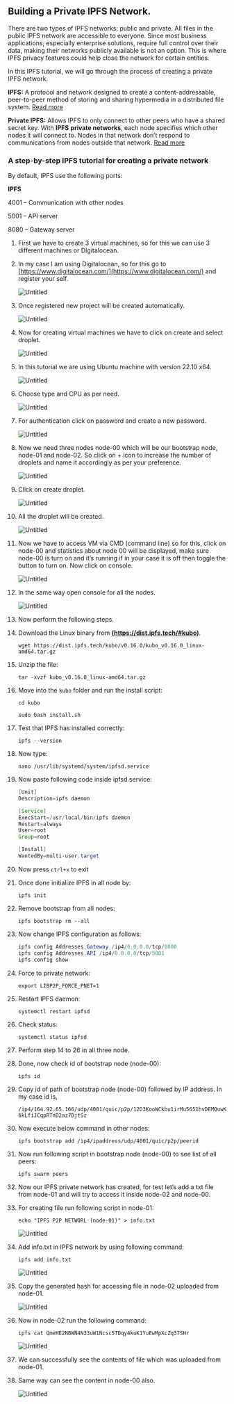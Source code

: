 ## ****Building a Private IPFS Network.****

There are two types of IPFS networks: public and private. All files in the public IPFS network are accessible to everyone. Since most business applications, especially enterprise solutions, require full control over their data, making their networks publicly available is not an option. This is where IPFS privacy features could help close the network for certain entities.

In this IPFS tutorial, we will go through the process of creating a private IPFS network.

**IPFS:** A protocol and network designed to create a content-addressable, peer-to-peer method of storing and sharing hypermedia in a distributed file system. [Read more](https://ipfs.io/)

**Private IPFS:** Allows IPFS to only connect to other peers who have a shared secret key. With **IPFS** **private networks**, each node specifies which other nodes it will connect to. Nodes in that network don’t respond to communications from nodes outside that network. [Read more](https://github.com/ipfs/go-ipfs/blob/master/docs/experimental-features.md#private-networks)

### **A step-by-step IPFS tutorial for creating a private network**

By default, IPFS use the following ports:

**IPFS**

4001 – Communication with other nodes

5001 – API server

8080 – Gateway server

1. First we have to create 3 virtual machines, so for this we can use 3 different machines or DIgitalocean.
2. In my case I am using Digitalocean, so for this go to [https://www.digitalocean.com/](https://www.digitalocean.com/) and register your self. 
    
    ![Untitled](https://user-images.githubusercontent.com/53792139/199660787-3cfd70b6-d320-4498-acd3-ce35c2500ca6.png)
    
3. Once registered new project will be created automatically.
    
    ![Untitled](https://user-images.githubusercontent.com/53792139/199660990-a4ab4db5-3a6a-42fd-933a-68ca6981f3d5.png)
    
4. Now for creating virtual machines we have to click on create and select droplet.
    
    ![Untitled](https://user-images.githubusercontent.com/53792139/199661087-bbe2a3b3-52e1-4d8f-9d45-675a4958cf2c.png)
    
5. In this tutorial we are using Ubuntu machine with version 22.10 x64.
    
    ![Untitled](https://user-images.githubusercontent.com/53792139/199661136-9f360752-84ee-4e78-a466-21698e83a319.png)
    
6. Choose type and CPU as per need.
    
    ![Untitled](https://user-images.githubusercontent.com/53792139/199661216-1509135b-512d-4053-b95a-629594ccd3ed.png)
    
7. For authentication click on password and create a new password.
    
    ![Untitled](https://user-images.githubusercontent.com/53792139/199661277-50e09bb5-0c3e-4b5f-873d-cddca0399fd5.png)
    
8. Now we need three nodes node-00 which will be our bootstrap node, node-01 and node-02. So click on + icon to increase the number of droplets and name it accordingly as per your preference.
    
    ![Untitled](https://user-images.githubusercontent.com/53792139/199661321-0aba4068-3f5c-4372-8493-7524d3cee0c3.png)
    
9. Click on create droplet.
    
    ![Untitled](https://user-images.githubusercontent.com/53792139/199661404-c2e988e5-cea4-40d1-b049-3babf69f75cc.png)
    
10. All the droplet will be created.
    
    ![Untitled](https://user-images.githubusercontent.com/53792139/199661452-213012a8-c19a-4f2e-8416-9d698517f02b.png)
    
11. Now we have to access VM via CMD (command line) so for this, click on node-00 and statistics about node 00 will be displayed, make sure node-00 is turn on and it’s running if in your case it is off then toggle the button to turn on. Now click on console.
    
    ![Untitled](https://user-images.githubusercontent.com/53792139/199661546-b792b0d8-a0d7-46ce-8f2f-5e40444da03a.png)
    
12. In the same way open console for all the nodes.
    
    ![Untitled](https://user-images.githubusercontent.com/53792139/199661643-0f2ce904-3543-41aa-92ca-2a8f7d5881f9.png)
    
13. Now perform the following steps.
14. Download the Linux binary from **(https://dist.ipfs.tech/#kubo)**.
    
    `wget https://dist.ipfs.tech/kubo/v0.16.0/kubo_v0.16.0_linux-amd64.tar.gz`
    
15. Unzip the file:
    
    `tar -xvzf kubo_v0.16.0_linux-amd64.tar.gz`
    
16. Move into the `kubo` folder and run the install script:
    
    `cd kubo`

    `sudo bash install.sh`
    
17. Test that IPFS has installed correctly:
    
    `ipfs --version`
    
18. Now type: 
    
    `nano /usr/lib/systemd/system/ipfsd.service`
19. Now paste following code inside ipfsd.service:
    
    ```java
    [Unit]
    Description=ipfs daemon
    
    [Service]
    ExecStart=/usr/local/bin/ipfs daemon
    Restart=always
    User=root
    Group=root
    
    [Install]
    WantedBy=multi-user.target
    ```
    
20. Now press `ctrl+x` to exit 
21. Once done initialize IPFS in all node by: 
    
    `ipfs init`
22. Remove bootstrap from all nodes: 
    
    `ipfs bootstrap rm --all`
23. Now change IPFS configuration as follows:
    
    ```java
    ipfs config Addresses.Gateway /ip4/0.0.0.0/tcp/8080
    ipfs config Addresses.API /ip4/0.0.0.0/tcp/5001
    ipfs config show
    ```
    
24. Force to private network: 
    
    `export LIBP2P_FORCE_PNET=1`
25. Restart IPFS daemon: 
    
    `systemctl restart ipfsd`
26. Check status: 
    
    `systemctl status ipfsd`
27. Perform step 14 to 26 in all three node.
28. Done, now check id of bootstrap node (node-00): 
    
    `ipfs id`
29. Copy id of path of bootstrap node (node-00) followed by IP address. In my case id is,
    
    `/ip4/164.92.65.166/udp/4001/quic/p2p/12D3KooWCkbu1irMu5651hvDEMQuwK6kLfiJCqpRTnD2az7DjtSz`
    
30. Now execute below command in other nodes: 
    
    `ipfs bootstrap add /ip4/ipaddress/udp/4001/quic/p2p/peerid`
    
31. Now run following script in bootstrap node (node-00) to see list of all peers: 
    
    `ipfs swarm peers`
32. Now our IPFS private network has created, for test let’s add a txt file from node-01 and will try to access it inside node-02 and node-00.
33. For creating file run following script in node-01: 
    
    `echo "IPFS P2P NETWORL (node-01)" > info.txt`
    
    ![Untitled](https://user-images.githubusercontent.com/53792139/199662597-9e2eea02-2869-4c27-a853-f9ebc121dfca.png)
    
34. Add info.txt in IPFS network by using following command: 
    
    `ipfs add info.txt`
    
    ![Untitled](https://user-images.githubusercontent.com/53792139/199662678-dd1a93b1-20ee-45ba-97df-694a05bbe862.png)
    
35. Copy the generated hash for accessing file in node-02 uploaded from node-01.
    
    ![Untitled](https://user-images.githubusercontent.com/53792139/199662789-f81541eb-adf4-4a80-b507-7620e555cfff.png)
    
36. Now in node-02 run the following command:
    
    `ipfs cat QmeHE2NBWN4N33uW1Ncsc5TDqy4kuK1YuEwMpXcZq37SHr`
    
    ![Untitled](https://user-images.githubusercontent.com/53792139/199662855-bc4e1353-1adb-4ba6-8a6a-93203b2203b3.png)
    

36. We can successfully see the contents of file which was uploaded from node-01.

37. Same way can see the content in node-00 also.

    ![Untitled](https://user-images.githubusercontent.com/53792139/199662955-0b2160dd-ee44-4a46-b5b0-3e8233411daa.png)
